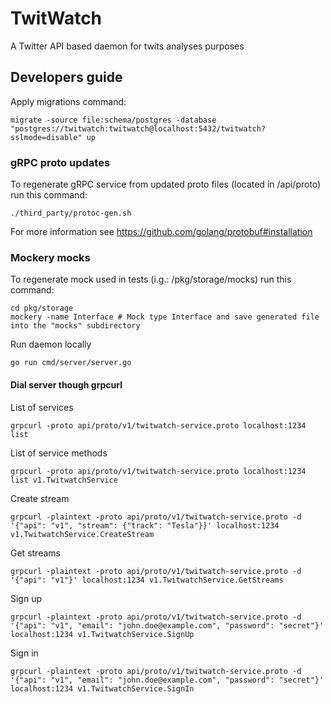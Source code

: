 # TwitWatch
A Twitter API based daemon for twits analyses purposes

## Developers guide

Apply migrations command:
```shell
migrate -source file:schema/postgres -database "postgres://twitwatch:twitwatch@localhost:5432/twitwatch?sslmode=disable" up
```

### gRPC proto updates
To regenerate gRPC service from updated proto files (located in /api/proto) run this command:
```shell
./third_party/protoc-gen.sh
```

For more information see https://github.com/golang/protobuf#installation

### Mockery mocks
To regenerate mock used in tests (i.g.: /pkg/storage/mocks) run this command:
```shell
cd pkg/storage
mockery -name Interface # Mock type Interface and save generated file into the "mocks" subdirectory
```


Run daemon locally
```shell
go run cmd/server/server.go
```

#### Dial server though grpcurl
List of services
```shell
grpcurl -proto api/proto/v1/twitwatch-service.proto localhost:1234 list
```

List of service methods
```shell
grpcurl -proto api/proto/v1/twitwatch-service.proto localhost:1234 list v1.TwitwatchService
```

Create stream
```shell
grpcurl -plaintext -proto api/proto/v1/twitwatch-service.proto -d '{"api": "v1", "stream": {"track": "Tesla"}}' localhost:1234 v1.TwitwatchService.CreateStream
```

Get streams
```shell
grpcurl -plaintext -proto api/proto/v1/twitwatch-service.proto -d '{"api": "v1"}' localhost:1234 v1.TwitwatchService.GetStreams
```

Sign up
```shell
grpcurl -plaintext -proto api/proto/v1/twitwatch-service.proto -d '{"api": "v1", "email": "john.doe@example.com", "password": "secret"}' localhost:1234 v1.TwitwatchService.SignUp
```

Sign in
```shell
grpcurl -plaintext -proto api/proto/v1/twitwatch-service.proto -d '{"api": "v1", "email": "john.doe@example.com", "password": "secret"}' localhost:1234 v1.TwitwatchService.SignIn
```

